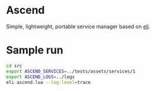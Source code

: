 # Ascend

Simple, lightweight, portable service manager based on [eli](https://github.com/alis-is/eli).


# Sample run

```sh
cd src
export ASCEND_SERVICES=../tests/assets/services/1
export ASCEND_LOGS=../logs
eli ascend.lua --log-level=trace
```